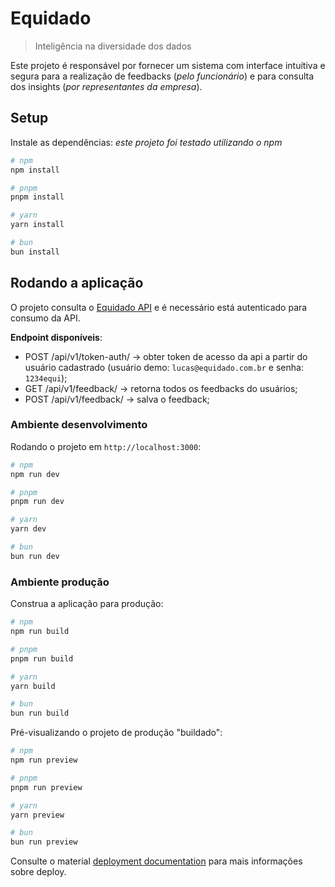# Equidado
> Inteligência na diversidade dos dados

Este projeto é responsável por fornecer um sistema com interface intuítiva e segura para a realização de feedbacks (*pelo funcionário*) e para consulta dos insights (*por representantes da empresa*).

## Setup

Instale as dependências:
*este projeto foi testado utilizando o npm*

```bash
# npm
npm install

# pnpm
pnpm install

# yarn
yarn install

# bun
bun install
```

## Rodando a aplicação

O projeto consulta o [Equidado API](https://equidado-008c032b8ff0.herokuapp.com) e é necessário está autenticado para consumo da API.

**Endpoint disponíveis**:

- POST /api/v1/token-auth/ -> obter token de acesso da api a partir do usuário cadastrado (usuário demo: `lucas@equidado.com.br` e senha: `1234equi`);
- GET /api/v1/feedback/ -> retorna todos os feedbacks do usuários;
- POST /api/v1/feedback/ -> salva o feedback;

### Ambiente desenvolvimento

Rodando o projeto em `http://localhost:3000`:

```bash
# npm
npm run dev

# pnpm
pnpm run dev

# yarn
yarn dev

# bun
bun run dev
```

### Ambiente produção

Construa a aplicação para produção:

```bash
# npm
npm run build

# pnpm
pnpm run build

# yarn
yarn build

# bun
bun run build
```

Pré-visualizando o projeto de produção "buildado":

```bash
# npm
npm run preview

# pnpm
pnpm run preview

# yarn
yarn preview

# bun
bun run preview
```

Consulte o material [deployment documentation](https://nuxt.com/docs/getting-started/deployment) para mais informações sobre deploy.


